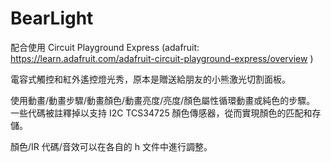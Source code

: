# BearLight

配合使用 Circuit Playground Express (adafruit: https://learn.adafruit.com/adafruit-circuit-playground-express/overview )

電容式觸控和紅外遙控燈光秀，原本是贈送給朋友的小熊激光切割面板。

使用動畫/動畫步驟/動畫顏色/動畫亮度/亮度/顏色屬性循環動畫或純色的步驟。
一些代碼被註釋掉以支持 I2C TCS34725 顏色傳感器，從而實現顏色的匹配和存儲。

顏色/IR 代碼/音效可以在各自的 h 文件中進行調整。
